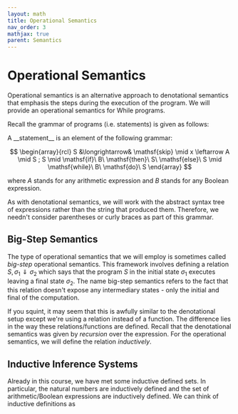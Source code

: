 ```yaml
---
layout: math
title: Operational Semantics
nav_order: 3
mathjax: true
parent: Semantics
---
```


# Operational Semantics

Operational semantics is an alternative approach to denotational semantics that emphasis the steps during the execution of the program.
We will provide an operational semantics for While programs.

Recall the grammar of programs (i.e. statements) is given as follows:

<div class="defn" markdown="1">
A __statement__ is an element of the following grammar:

$$
  \begin{array}{rcl}
    S &\longrightarrow& \mathsf{skip} \mid x \leftarrow A \mid S ; S \mid \mathsf{if}\ B\ \mathsf{then}\ S\ \mathsf{else}\ S \mid \mathsf{while}\ B\ \mathsf{do}\ S
  \end{array}
  $$

where $A$ stands for any arithmetic expression and $B$ stands for any Boolean expression.
</div>

As with denotational semantics, we will work with the abstract syntax tree of expressions rather than the string that produced them.
Therefore, we needn't consider parentheses or curly braces as part of this grammar.

## Big-Step Semantics

The type of operational semantics that we will employ is sometimes called _big-step_ operational semantics.
This framework involves defining a relation $S,\, \sigma_1 \Downarrow \sigma_2$ which says that the program $S$ in the initial state $\sigma_1$ executes leaving a final state $\sigma_2$.
The name big-step semantics refers to the fact that this relation doesn't expose any intermediary states - only the initial and final of the computation.

If you squint, it may seem that this is awfully similar to the denotational setup except we're using a relation instead of a function.
The difference lies in the way these relations/functions are defined.
Recall that the denotational semantics was given by _recursion_ over the expression.
For the operational semantics, we will define the relation _inductively_.

## Inductive Inference Systems

Already in this course, we have met some inductive defined sets.
In particular, the natural numbers are inductively defined and the set of arithmetic/Boolean expressions are inductively defined.
We can think of inductive definitions as  